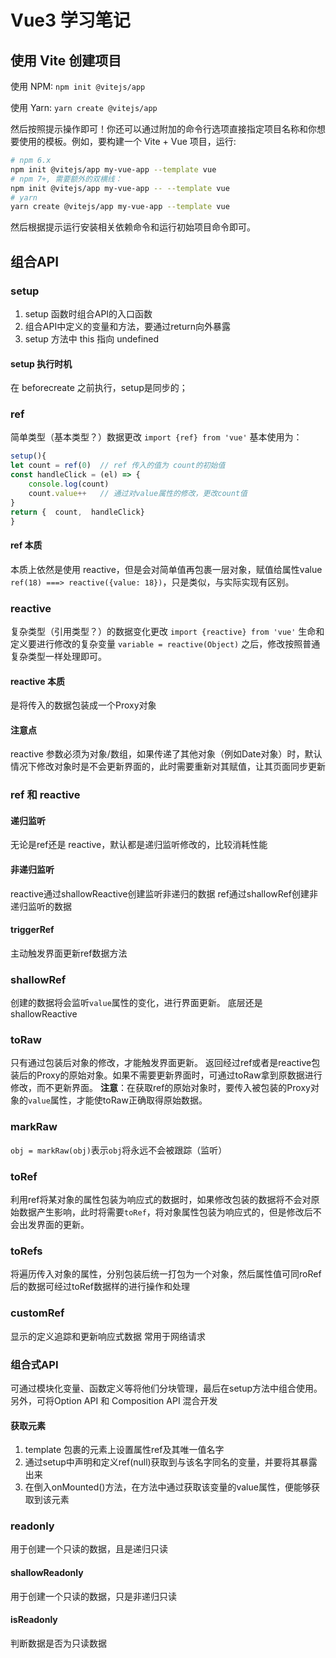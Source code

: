 # Vue3 学习笔记

## 使用 Vite 创建项目

使用 NPM:
`npm init @vitejs/app`

使用 Yarn:
`yarn create @vitejs/app`

然后按照提示操作即可！你还可以通过附加的命令行选项直接指定项目名称和你想要使用的模板。例如，要构建一个 Vite + Vue 项目，运行:

```bash
# npm 6.x
npm init @vitejs/app my-vue-app --template vue
# npm 7+, 需要额外的双横线：
npm init @vitejs/app my-vue-app -- --template vue
# yarn
yarn create @vitejs/app my-vue-app --template vue
```

然后根据提示运行安装相关依赖命令和运行初始项目命令即可。

## 组合API

### setup

1. setup 函数时组合API的入口函数
2. 组合API中定义的变量和方法，要通过return向外暴露
3. setup 方法中 this 指向 undefined

#### setup 执行时机

在 beforecreate 之前执行，setup是同步的；

### ref

简单类型（基本类型？）数据更改
`import {ref} from 'vue'`
基本使用为：

```js
setup(){
let count = ref(0)  // ref 传入的值为 count的初始值
const handleClick = (el) => {  
    console.log(count)  
    count.value++   // 通过对value属性的修改，更改count值
}
return {  count,  handleClick}
}
```

#### ref 本质

本质上依然是使用 reactive，但是会对简单值再包裹一层对象，赋值给属性value
`ref(18) ===> reactive({value: 18})`，只是类似，与实际实现有区别。

### reactive

复杂类型（引用类型？）的数据变化更改
`import {reactive} from 'vue'`
生命和定义要进行修改的复杂变量
`variable = reactive(Object)`
之后，修改按照普通复杂类型一样处理即可。

#### reactive 本质

是将传入的数据包装成一个Proxy对象

#### 注意点

reactive 参数必须为对象/数组，如果传递了其他对象（例如Date对象）时，默认情况下修改对象时是不会更新界面的，此时需要重新对其赋值，让其页面同步更新

### ref 和 reactive

#### 递归监听

无论是ref还是 reactive，默认都是递归监听修改的，比较消耗性能

#### 非递归监听

reactive通过shallowReactive创建监听非递归的数据
ref通过shallowRef创建非递归监听的数据

#### triggerRef

主动触发界面更新ref数据方法

### shallowRef

创建的数据将会监听`value`属性的变化，进行界面更新。
底层还是shallowReactive

### toRaw

只有通过包装后对象的修改，才能触发界面更新。
返回经过ref或者是reactive包装后的Proxy的原始对象。如果不需要更新界面时，可通过toRaw拿到原数据进行修改，而不更新界面。
**注意**：在获取ref的原始对象时，要传入被包装的Proxy对象的`value`属性，才能使toRaw正确取得原始数据。

### markRaw

`obj = markRaw(obj)`表示`obj`将永远不会被跟踪（监听）

### toRef

利用ref将某对象的属性包装为响应式的数据时，如果修改包装的数据将不会对原始数据产生影响，此时将需要`toRef`，将对象属性包装为响应式的，但是修改后不会出发界面的更新。

### toRefs

将遍历传入对象的属性，分别包装后统一打包为一个对象，然后属性值可同roRef后的数据可经过toRef数据样的进行操作和处理

### customRef

显示的定义追踪和更新响应式数据
常用于网络请求

### 组合式API

可通过模块化变量、函数定义等将他们分块管理，最后在setup方法中组合使用。
另外，可将Option API 和 Composition API 混合开发

#### 获取元素

1. template 包裹的元素上设置属性ref及其唯一值名字
2. 通过setup中声明和定义ref(null)获取到与该名字同名的变量，并要将其暴露出来
3. 在倒入onMounted()方法，在方法中通过获取该变量的value属性，便能够获取到该元素

### readonly

用于创建一个只读的数据，且是递归只读

#### shallowReadonly

用于创建一个只读的数据，只是非递归只读

#### isReadonly

判断数据是否为只读数据